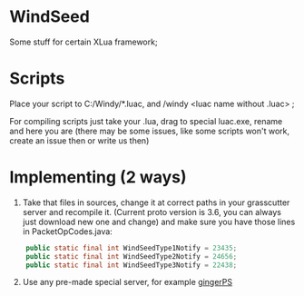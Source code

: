 # WindSeed
Some stuff for certain XLua framework;

# Scripts
Place your script to C:/Windy/*.luac, and /windy  <luac name without .luac> ;

For compiling scripts just take your .lua, drag to special luac.exe, rename and here you are
(there may be some issues, like some scripts won't work, create an issue then or write us then)

# Implementing (2 ways)
1) Take that files in sources, change it at correct paths in your grasscutter server and recompile it. (Current proto version is 3.6, you can always just download new one and change) and make sure you have those lines in PacketOpCodes.java:
```java
	public static final int WindSeedType1Notify = 23435;
	public static final int WindSeedType2Notify = 24656;
	public static final int WindSeedType3Notify = 22438;
```
2) Use any pre-made special server, for example [gingerPS](https://github.com/mintygingy/gingerps)
